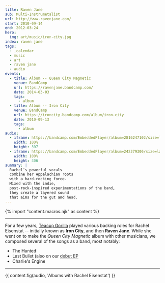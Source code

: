 ```yaml
---
title: Raven Jane
sub: Multi-Instrumetalist
url: http://www.ravenjane.com/
start: 2010-09-14
end: 2012-03-24
hero:
  img: art/music/iron-city.jpg
index: raven jane
tags:
  - _calendar
  - music
  - art
  - raven jane
  - audio
events:
  - title: Album -- Queen City Magnetic
    venue: BandCamp
    url: https://ravenjane.bandcamp.com/
    date: 2014-03-03
    tags:
      - album
  - title: Album -- Iron City
    venue: BandCamp
    url: https://ironcity.bandcamp.com/album/iron-city
    date: 2010-09-13
    tags:
      - album
audio:
  - iframe: https://bandcamp.com/EmbeddedPlayer/album=2816247102/size=large/bgcol=ffffff/linkcol=0687f5/artwork=small/transparent=true/
    width: 100%
    height: 307
  - iframe: https://bandcamp.com/EmbeddedPlayer/album=242379306/size=large/bgcol=ffffff/linkcol=0687f5/artwork=small/transparent=true/
    width: 100%
    height: 406
summary: |
  Rachel’s powerful vocals
  combine her Appalachian roots
  with a hard-rocking force.
  Mixed with the indie,
  post-rock-inspired experimentations of the band,
  they create a layered sound
  that aims for the gut and head.
---
```


{% import "content.macros.njk" as content %}

------

For a few years,
[Teacup Gorilla](../teacup-gorilla/)
played various backing roles
for Rachel Eisenstat --
initially known as **Iron City**,
and then **Raven Jane**.
While she went on to make the
*Queen City Magnetic* album
with other musicians,
we composed several of the songs as a band,
most notably:

- The Hunted
- Last Bullet (also on our [debut EP](/2015/07/09/holes-they-leave/)
- Charlie's Engine

---

{{ content.fig(audio, 'Albums with Rachel Eisenstat') }}

